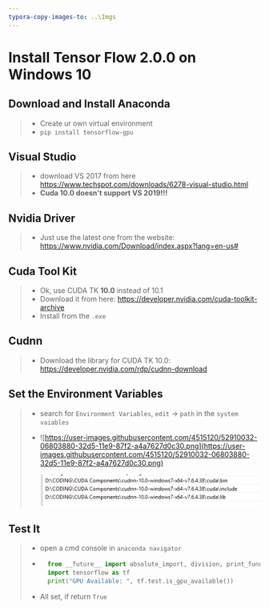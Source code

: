 ```yaml
---
typora-copy-images-to: ..\Imgs
---
```


# Install Tensor Flow 2.0.0 on Windows 10

## Download and Install Anaconda

> - Create ur own virtual environment
> - ```pip install tensorflow-gpu``` 

## Visual Studio

> - download VS 2017 from here <a>https://www.techspot.com/downloads/6278-visual-studio.html</a>
> - **Cuda 10.0 doesn't support VS 2019!!!**

## Nvidia Driver

> - Just use the latest one from the website: <a>https://www.nvidia.com/Download/index.aspx?lang=en-us#</a>

## Cuda Tool Kit

> - Ok, use CUDA TK **10.0** instead of 10.1
> - Download it from here: <a>https://developer.nvidia.com/cuda-toolkit-archive</a>
> - Install from the `.exe`

## Cudnn

> - Download the library for CUDA TK 10.0: <a>https://developer.nvidia.com/rdp/cudnn-download</a>

## Set the Environment Variables

> - search for `Environment Variables`, `edit` -> `path` in the `system vaiables` 
>
> - ![https://user-images.githubusercontent.com/4515120/52910032-06803880-32d5-11e9-87f2-a4a7627d0c30.png](https://user-images.githubusercontent.com/4515120/52910032-06803880-32d5-11e9-87f2-a4a7627d0c30.png)
>
>   ![image-20191025103334754](../Imgs/image-20191025103334754.png)

## Test It

> - open a cmd console in `anaconda navigator`
>
> - ```python
>     from __future__ import absolute_import, division, print_function, unicode_literals
>     import tensorflow as tf
>     print("GPU Available: ", tf.test.is_gpu_available())
>     ```
> -  All set, if return `True`

